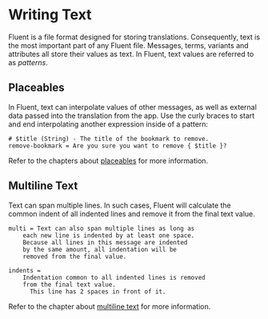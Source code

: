 # Writing Text

Fluent is a file format designed for storing translations. Consequently,
text is the most important part of any Fluent file. Messages, terms, variants
and attributes all store their values as text. In Fluent, text values are
referred to as _patterns_.

## Placeables

In Fluent, text can interpolate values of other messages, as well as external
data passed into the translation from the app. Use the curly braces to start
and end interpolating another expression inside of a pattern:

```
# $title (String) - The title of the bookmark to remove.
remove-bookmark = Are you sure you want to remove { $title }?
```

Refer to the chapters about [placeables](placeables.html) for more
information.

## Multiline Text

Text can span multiple lines. In such cases, Fluent will calculate the common
indent of all indented lines and remove it from the final text value.

```
multi = Text can also span multiple lines as long as
    each new line is indented by at least one space.
    Because all lines in this message are indented
    by the same amount, all indentation will be
    removed from the final value.

indents =
    Indentation common to all indented lines is removed
    from the final text value.
      This line has 2 spaces in front of it.
```

Refer to the chapter about [multiline text](multiline.html) for more
information.
